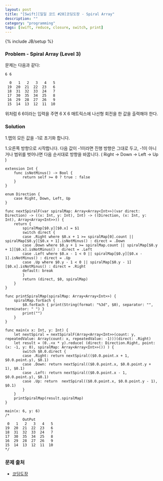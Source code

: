 ```yaml
---
layout: post
title: "[Swift][일일 코드 #28]코딩도장 - Spiral Array"
description: ""
category: "programming"
tags: [swift, reduce, closure, switch, print]
---
```

{% include JB/setup %}

### Problem - Spiral Array (Level 3)

문제는 다음과 같다:

	6 6

	  0   1   2   3   4   5
	 19  20  21  22  23   6
	 18  31  32  33  24   7
	 17  30  35  34  25   8
	 16  29  28  27  26   9
	 15  14  13  12  11  10

위처럼 6 6이라는 입력을 주면 6 X 6 매트릭스에 나선형 회전을 한 값을 출력해야 한다.

### Solution

1.맵의 모든 값을 -1로 초기화 합니다.

1.오른쪽 방향으로 시작합니다. 다음 값이 -1이라면 진행 방향은 그대로 두고, -1이 아니거나 범위를 벗어나면 다음 순서대로 방향을 바꿉니다. ( Right -> Down -> Left -> Up )

	extension Int {
		func isNotMinus() -> Bool {
			return self >= 0 ? true : false
		}
	}

	enum Direction {
		case Right, Down, Left, Up
	}

	func nextSpiralF(var spiralMap: Array<Array<Int>>)(var direct: Direction) -> ((x: Int, y: Int), Int) -> ((Direction, (x: Int, y: Int), Array<Array<Int>>)) {
		return {
			spiralMap[$0.y][$0.x] = $1
			switch direct {
			case .Right where $0.x + 1 >= spiralMap[0].count || spiralMap[$0.y][$0.x + 1].isNotMinus() : direct = .Down
			case .Down where $0.y + 1 >= spiralMap.count || spiralMap[$0.y + 1][$0.x].isNotMinus() : direct = .Left
			case .Left where $0.x - 1 < 0 || spiralMap[$0.y][$0.x - 1].isNotMinus() : direct = .Up
			case .Up where $0.y - 1 < 0 || spiralMap[$0.y - 1][$0.x].isNotMinus() : direct = .Right
			default: break
			}
			return (direct, $0, spiralMap)
		}
	}

	func printSpiralMap(spiralMap: Array<Array<Int>>) {
		spiralMap.forEach {
			$0.forEach { print(String(format: "%3d", $0), separator: "", terminator: " ") }
			print("")
		}
	}

	func main(x x: Int, y: Int) {
		let nextSpiral = nextSpiralF(Array<Array<Int>>(count: y, repeatedValue: Array(count: x, repeatedValue: -1)))(direct: .Right)
		let result = (0..<x * y).reduce( (direct: Direction.Right, point: (x: -1, y: 0), spiralMap: Array<Array<Int>>()) ) {
			switch $0.0.direct {
			case .Right: return nextSpiral(($0.0.point.x + 1, $0.0.point.y), $0.1)
			case .Down: return nextSpiral(($0.0.point.x, $0.0.point.y + 1), $0.1)
			case .Left: return nextSpiral(($0.0.point.x - 1, $0.0.point.y), $0.1)
			case .Up: return  nextSpiral(($0.0.point.x, $0.0.point.y - 1), $0.1)
			}
		}
		printSpiralMap(result.spiralMap)
	}

	main(x: 6, y: 6)
	/*
			OutPut
	 0   1   2   3   4   5 
	19  20  21  22  23   6 
	18  31  32  33  24   7 
	17  30  35  34  25   8 
	16  29  28  27  26   9 
	15  14  13  12  11  10 
	*/


### 문제 출처

* [코딩도장](http://codingdojang.com/scode/266)